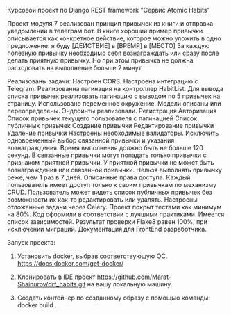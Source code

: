 Курсовой проект по Django REST framework "Сервис Atomic Habits"

Проект модуля 7 реализован принцип привычек из книги и отправка уведомлений в телеграм бот. В книге хороший пример привычки описывается как конкретное действие, которое можно уложить в одно предложение: я буду [ДЕЙСТВИЕ] в [ВРЕМЯ] в [МЕСТО] За каждую полезную привычку необходимо себя вознаграждать или сразу после делать приятную привычку. Но при этом привычка не должна расходовать на выполнение больше 2 минут


Реализованы задачи:
Настроен CORS.
Настроена интеграцию с Telegram.
Реализованна пагинация на контроллер HabitList.
Для вывода списка привычек реализовать пагинацию с выводом по 5 привычек на страницу.
Использовано переменное окружение.
Модели описаны или переопределены.
Эндпоинты реализовали.
Регистрация
Авторизация
Список привычек текущего пользователя с пагинацией
Список публичных привычек
Создание привычки
Редактирование привычки
Удаление привычки
Настроены необходимые валидаторы.
Исключить одновременный выбор связанной привычки и указания вознаграждения.
Время выполнения должно быть не больше 120 секунд.
В связанные привычки могут попадать только привычки с признаком приятной привычки.
У приятной привычки не может быть вознаграждения или связанной привычки.
Нельзя выполнять привычку реже, чем 1 раз в 7 дней.
Описанные права доступа.
Каждый пользователь имеет доступ только к своим привычкам по механизму CRUD.
Пользователь может видеть список публичных привычек без возможности их как-то редактировать или удалять.
Настроены отложенные задачи через Celery.
Проект покрыт тестами как минимум на 80%.
Код оформили в соответствии с лучшими практиками.
Имеется список зависимостей.
Результат проверки Flake8 равен 100%, при исключении миграций.
Документация для FrontEnd разработчика.

Запуск проекта:

1. Установить docker, выбрав соответствующую ОС. https://docs.docker.com/get-docker/

2. Клонировать в IDE проект https://github.com/Marat-Shainurov/drf_habits.git на вашу локальную машину.

3. Создать контейнер по созданному образу с помощью команды:
docker build .
